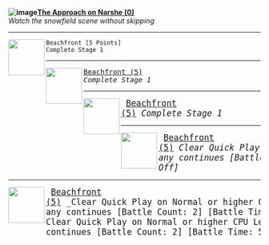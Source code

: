 **![image](https://user-images.githubusercontent.com/120497130/223259814-9009e602-9fa1-43d6-b378-2461780ae472.png)[The Approach on Narshe (0)](https://retroachievements.org/achievement/4938)**  
_Watch the snowfield scene without skipping_

***

<img align="left" width="72" height="72" src="https://media.retroachievements.org/Badge/180601.png">

```
Beachfront [5 Points]
Complete Stage 1
```

***

<img align="left" width="72" height="72" src="https://media.retroachievements.org/Badge/180601.png">

<pre>
<a href="https://retroachievements.org/achievement/160500">Beachfront (5)</a>
<i>Complete Stage 1</i>
</pre>

***

<img align="left" width="72" height="72" src="https://media.retroachievements.org/Badge/180601.png">

<big><pre>
[Beachfront (5)](https://retroachievements.org/achievement/160500)
_Complete Stage 1_
</pre></big>


***

<img align="left" width="72" height="72" src="https://media.retroachievements.org/Badge/180601.png">

<big><pre>
[Beachfront (5)](https://retroachievements.org/achievement/160500)
_Clear Quick Play on Normal or higher CPU Level without using any continues [Battle Count: 2] [Battle Time: 50] [Weapon Select: Off]_
</pre></big>


***

<img align="left" width="72" height="72" src="https://media.retroachievements.org/Badge/180601.png">

<big><pre>
[Beachfront (5)](https://retroachievements.org/achievement/160500)
_Clear Quick Play on Normal or higher CPU Level without using any continues [Battle Count: 2] [Battle Time: 50] [Weapon Select: Off] Clear Quick Play on Normal or higher CPU Level without using any continues [Battle Count: 2] [Battle Time: 50] [Weapon Select: Off] _
</pre></big>